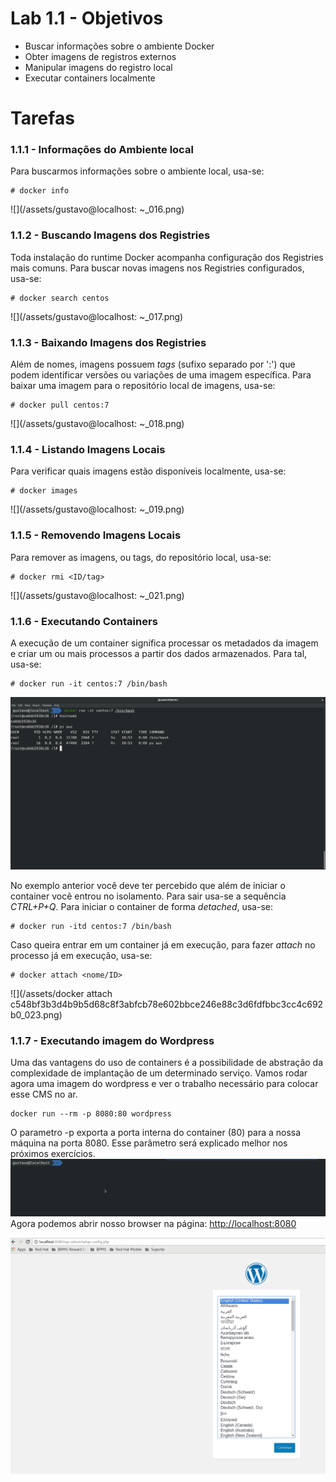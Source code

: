 # Lab 1.1 - Objetivos

* Buscar informações sobre o ambiente Docker
* Obter imagens de registros externos
* Manipular imagens do registro local
* Executar containers localmente

# Tarefas

### 1.1.1 - Informações do Ambiente local

Para buscarmos informações sobre o ambiente local, usa-se:

```
# docker info
```

![](/assets/gustavo@localhost: ~_016.png)

### 1.1.2 - Buscando Imagens dos Registries

Toda instalação do runtime Docker acompanha configuração dos Registries mais comuns. Para buscar novas imagens nos Registries configurados, usa-se:

```
# docker search centos
```

![](/assets/gustavo@localhost: ~_017.png)

### 1.1.3 - Baixando Imagens dos Registries

Além de nomes, imagens possuem _tags_ \(sufixo separado por ':'\) que podem identificar versões ou variações de uma imagem específica. Para baixar uma imagem para o repositório local de imagens, usa-se:

```
# docker pull centos:7
```

![](/assets/gustavo@localhost: ~_018.png)

### 1.1.4 - Listando Imagens Locais

Para verificar quais imagens estão disponíveis localmente, usa-se:

```
# docker images
```

![](/assets/gustavo@localhost: ~_019.png)

### 1.1.5 - Removendo Imagens Locais

Para remover as imagens, ou tags, do repositório local, usa-se:

```
# docker rmi <ID/tag>
```

![](/assets/gustavo@localhost: ~_021.png)

### 1.1.6 - Executando Containers

A execução de um container significa processar os metadados da imagem e criar um ou mais processos a partir dos dados armazenados. Para tal, usa-se:

```
# docker run -it centos:7 /bin/bash
```

![](/assets/@ea0db5938e36:-_022.png)

No exemplo anterior você deve ter percebido que além de iniciar o container você entrou no isolamento. Para sair usa-se a sequência _CTRL+P+Q_. Para iniciar o container de forma _detached_, usa-se:

```
# docker run -itd centos:7 /bin/bash
```

Caso queira entrar em um container já em execução, para fazer _attach_ no processo já em execução, usa-se:

```
# docker attach <nome/ID>
```

![](/assets/docker attach c548bf3b3d4b9b5d68c8f3abfcb78e602bbce246e88c3d6fdfbbc3cc4c692b0_023.png)

### 1.1.7 - Executando imagem do Wordpress

Uma das vantagens do uso de containers é a possibilidade de abstração da complexidade de implantação de um determinado serviço. Vamos rodar agora uma imagem do wordpress e ver o trabalho necessário para colocar esse CMS no ar.

```
docker run --rm -p 8080:80 wordpress
```

O parametro -p exporta a porta interna do container \(80\) para a nossa máquina na porta 8080. Esse parâmetro será explicado melhor nos próximos exercícios.![](/assets/wordpress.gif)Agora podemos abrir nosso browser na página: [http://localhost:8080](http://localhost:8080)

![](/assets/Selection_047.png)

